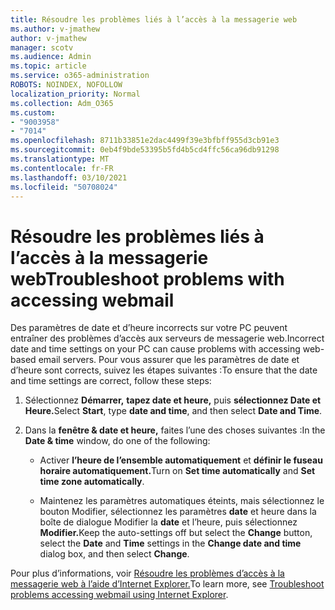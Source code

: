 ```yaml
---
title: Résoudre les problèmes liés à l’accès à la messagerie web
ms.author: v-jmathew
author: v-jmathew
manager: scotv
ms.audience: Admin
ms.topic: article
ms.service: o365-administration
ROBOTS: NOINDEX, NOFOLLOW
localization_priority: Normal
ms.collection: Adm_O365
ms.custom:
- "9003958"
- "7014"
ms.openlocfilehash: 8711b33851e2dac4499f39e3bfbff955d3cb91e3
ms.sourcegitcommit: 0eb4f9bde53395b5fd4b5cd4ffc56ca96db91298
ms.translationtype: MT
ms.contentlocale: fr-FR
ms.lasthandoff: 03/10/2021
ms.locfileid: "50708024"
---
```

# <a name="troubleshoot-problems-with-accessing-webmail"></a><span data-ttu-id="2aa88-102">Résoudre les problèmes liés à l’accès à la messagerie web</span><span class="sxs-lookup"><span data-stu-id="2aa88-102">Troubleshoot problems with accessing webmail</span></span>

<span data-ttu-id="2aa88-103">Des paramètres de date et d’heure incorrects sur votre PC peuvent entraîner des problèmes d’accès aux serveurs de messagerie web.</span><span class="sxs-lookup"><span data-stu-id="2aa88-103">Incorrect date and time settings on your PC can cause problems with accessing web-based email servers.</span></span> <span data-ttu-id="2aa88-104">Pour vous assurer que les paramètres de date et d’heure sont corrects, suivez les étapes suivantes :</span><span class="sxs-lookup"><span data-stu-id="2aa88-104">To ensure that the date and time settings are correct, follow these steps:</span></span>

1. <span data-ttu-id="2aa88-105">Sélectionnez **Démarrer,** **tapez date et heure,** puis **sélectionnez Date et Heure.**</span><span class="sxs-lookup"><span data-stu-id="2aa88-105">Select **Start**, type **date and time**, and then select **Date and Time**.</span></span>
2. <span data-ttu-id="2aa88-106">Dans la **fenêtre & date et heure,** faites l’une des choses suivantes :</span><span class="sxs-lookup"><span data-stu-id="2aa88-106">In the **Date & time** window, do one of the following:</span></span>

    - <span data-ttu-id="2aa88-107">Activer **l’heure de l’ensemble automatiquement** et **définir le fuseau horaire automatiquement.**</span><span class="sxs-lookup"><span data-stu-id="2aa88-107">Turn on **Set time automatically** and **Set time zone automatically**.</span></span>

    - <span data-ttu-id="2aa88-108">Maintenez les paramètres automatiques  éteints, mais  sélectionnez le bouton Modifier, sélectionnez les paramètres **date** et heure dans la boîte de dialogue Modifier la **date** et l’heure, puis sélectionnez **Modifier.**</span><span class="sxs-lookup"><span data-stu-id="2aa88-108">Keep the auto-settings off but select the **Change** button, select the **Date** and **Time** settings in the **Change date and time** dialog box, and then select **Change**.</span></span>

<span data-ttu-id="2aa88-109">Pour plus d’informations, voir [Résoudre les problèmes d’accès à la messagerie web à l’aide d’Internet Explorer.](https://answers.microsoft.com/windows/forum/all/problem-accessing-email-through-ie/41f871f3-6df3-4bc9-a5bd-7f71651a2888)</span><span class="sxs-lookup"><span data-stu-id="2aa88-109">To learn more, see [Troubleshoot problems accessing webmail using Internet Explorer](https://answers.microsoft.com/windows/forum/all/problem-accessing-email-through-ie/41f871f3-6df3-4bc9-a5bd-7f71651a2888).</span></span>
